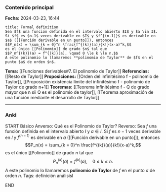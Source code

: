 ### Contenido principal

**Fecha:** 2024-03-23, 16:44


```ad-formal
title: Formal definition
Sea $f$ una función definida en el intervalo abierto $I$ y $a \in I$. Si $f$ es $n-1$ veces derivable en $I$ y $f^{(n-1)}$ es derivable en $a$ ([[Función derivable en un punto]]), entonces
$$P_n(x) = \sum_{k = 0}^n \frac{f^{(k)}(a)}{k!}(x-a)^k,$$
es el único [[Polinomio]] de grado $n$ tal que
$$P_n^{(k)}(a) = f^{(k)}(a), \quad 0 \le k \le n.$$
A este polinomio lo llamaremos **polinomio de Taylor** de $f$ en el punto $a$ de orden $n$.
```

**Tema:** [[Funciones derivables#7. El polinomio de Taylor]]
**Referencias:** [[Resto de Taylor]]
**Proposiciones:** [[Orden del infinitésimo f - polinomio de Taylor]], [[Proposición existencia límite del infinitésimo f - polinomio de Taylor de grado n+1]]
**Teoremas:** [[Teorema infinitésimo f - Q de grado mayor que n sii Q es el polinomio de taylor]], [[Teorema aproximación de una función mediante el desarrollo de Taylor]]

---
### Anki

START
Básico
Anverso: Qué es el Polinomio de Taylor?
Reverso: Sea $f$ una función definida en el intervalo abierto $I$ y $a \in I$. Si $f$ es $n-1$ veces derivable en $I$ y $f^{(n-1)}$ es derivable en $a$ ([[Función derivable en un punto]]), entonces
$$P_n(x) = \sum_{k = 0}^n \frac{f^{(k)}(a)}{k!}(x-a)^k,$$
es el único [[Polinomio]] de grado $n$ tal que
$$P_n^{(k)}(a) = f^{(k)}(a), \quad 0 \le k \le n.$$
A este polinomio lo llamaremos **polinomio de Taylor** de $f$ en el punto $a$ de orden $n$.
Tags: definición análisisI
<!--ID: 1713093070000-->
END